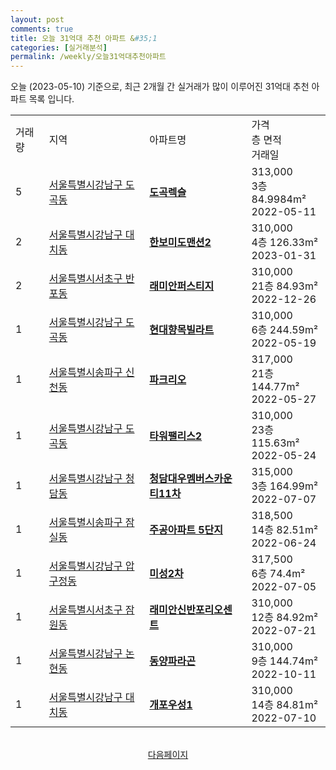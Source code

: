 ```yaml
---
layout: post
comments: true
title: 오늘 31억대 추천 아파트 &#35;1
categories: [실거래분석]
permalink: /weekly/오늘31억대추천아파트
---
```


오늘 (2023-05-10) 기준으로, 최근 2개월 간 실거래가 많이 이루어진 31억대 추천 아파트 목록 입니다.

<table class="sortable">
  <tr>
    <td>거래량</td>
    <td>지역</td>
    <td>아파트명</td>
    <td>가격<br>층 면적<br>거래일</td>
  </tr>

  <tr class="item">
    <td>5</td>
    <td><a href="/apt/서울특별시강남구도곡동">서울특별시강남구 도곡동</a></td>
    <td style="font-weight: bold;"><a href="/apt/서울특별시강남구도곡동도곡렉슬">도곡렉슬</a></td>
    <td>313,000<br>3층  84.9984m²<br>2022-05-11</td>
  </tr>

  <tr class="item">
    <td>2</td>
    <td><a href="/apt/서울특별시강남구대치동">서울특별시강남구 대치동</a></td>
    <td style="font-weight: bold;"><a href="/apt/서울특별시강남구대치동한보미도맨션2">한보미도맨션2</a></td>
    <td>310,000<br>4층  126.33m²<br>2023-01-31</td>
  </tr>

  <tr class="item">
    <td>2</td>
    <td><a href="/apt/서울특별시서초구반포동">서울특별시서초구 반포동</a></td>
    <td style="font-weight: bold;"><a href="/apt/서울특별시서초구반포동래미안퍼스티지">래미안퍼스티지</a></td>
    <td>310,000<br>21층  84.93m²<br>2022-12-26</td>
  </tr>

  <tr class="item">
    <td>1</td>
    <td><a href="/apt/서울특별시강남구도곡동">서울특별시강남구 도곡동</a></td>
    <td style="font-weight: bold;"><a href="/apt/서울특별시강남구도곡동현대향목빌라트">현대향목빌라트</a></td>
    <td>310,000<br>6층  244.59m²<br>2022-05-19</td>
  </tr>

  <tr class="item">
    <td>1</td>
    <td><a href="/apt/서울특별시송파구신천동">서울특별시송파구 신천동</a></td>
    <td style="font-weight: bold;"><a href="/apt/서울특별시송파구신천동파크리오">파크리오</a></td>
    <td>317,000<br>21층  144.77m²<br>2022-05-27</td>
  </tr>

  <tr class="item">
    <td>1</td>
    <td><a href="/apt/서울특별시강남구도곡동">서울특별시강남구 도곡동</a></td>
    <td style="font-weight: bold;"><a href="/apt/서울특별시강남구도곡동타워팰리스2">타워팰리스2</a></td>
    <td>310,000<br>23층  115.63m²<br>2022-05-24</td>
  </tr>

  <tr class="item">
    <td>1</td>
    <td><a href="/apt/서울특별시강남구청담동">서울특별시강남구 청담동</a></td>
    <td style="font-weight: bold;"><a href="/apt/서울특별시강남구청담동청담대우멤버스카운티11차">청담대우멤버스카운티11차</a></td>
    <td>315,000<br>3층  164.99m²<br>2022-07-07</td>
  </tr>

  <tr class="item">
    <td>1</td>
    <td><a href="/apt/서울특별시송파구잠실동">서울특별시송파구 잠실동</a></td>
    <td style="font-weight: bold;"><a href="/apt/서울특별시송파구잠실동주공아파트5단지">주공아파트 5단지</a></td>
    <td>318,500<br>14층  82.51m²<br>2022-06-24</td>
  </tr>

  <tr class="item">
    <td>1</td>
    <td><a href="/apt/서울특별시강남구압구정동">서울특별시강남구 압구정동</a></td>
    <td style="font-weight: bold;"><a href="/apt/서울특별시강남구압구정동미성2차">미성2차</a></td>
    <td>317,500<br>6층  74.4m²<br>2022-07-05</td>
  </tr>

  <tr class="item">
    <td>1</td>
    <td><a href="/apt/서울특별시서초구잠원동">서울특별시서초구 잠원동</a></td>
    <td style="font-weight: bold;"><a href="/apt/서울특별시서초구잠원동래미안신반포리오센트">래미안신반포리오센트</a></td>
    <td>310,000<br>12층  84.92m²<br>2022-07-21</td>
  </tr>

  <tr class="item">
    <td>1</td>
    <td><a href="/apt/서울특별시강남구논현동">서울특별시강남구 논현동</a></td>
    <td style="font-weight: bold;"><a href="/apt/서울특별시강남구논현동동양파라곤">동양파라곤</a></td>
    <td>310,000<br>9층  144.74m²<br>2022-10-11</td>
  </tr>

  <tr class="item">
    <td>1</td>
    <td><a href="/apt/서울특별시강남구대치동">서울특별시강남구 대치동</a></td>
    <td style="font-weight: bold;"><a href="/apt/서울특별시강남구대치동개포우성1">개포우성1</a></td>
    <td>310,000<br>14층  84.81m²<br>2022-07-10</td>
  </tr>

  <tr>
      <script async src="https://pagead2.googlesyndication.com/pagead/js/adsbygoogle.js?client=ca-pub-3485438051770037"
          crossorigin="anonymous"></script>
      <ins class="adsbygoogle"
          style="display:block"
          data-ad-format="fluid"
          data-ad-layout-key="-fb+5w+4e-db+86"
          data-ad-client="ca-pub-3485438051770037"
          data-ad-slot="1827090281"></ins>
      <script>
          (adsbygoogle = window.adsbygoogle || []).push({});
      </script>
  </tr>
    
</table>

<br>
<center><a href="/weekly/오늘31억대추천아파트2">다음페이지</a></center>
<br><br>

